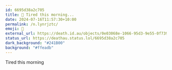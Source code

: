 ```yaml
---
id: 6695d38a2c705
title: 🥱 Tired this morning...
date: 2024-07-16T11:57:30+10:00
permalink: /n.lynrjztc/
emoji: 🥱
external_url: https://death.id.au/objects/0e03068e-1066-95d3-9e55-0f7399134657
status_url: https://deathau.status.lol/6695d38a2c705
dark_background: "#241B00"
background: "#ffeadb"
---
```


Tired this morning

